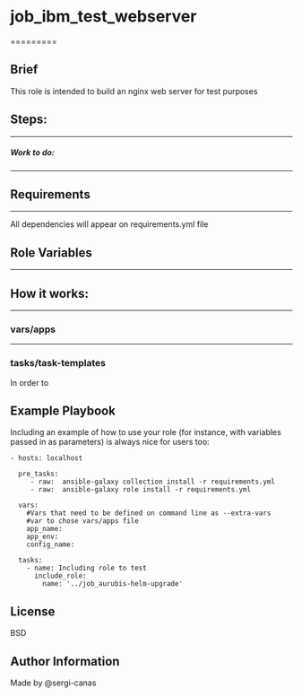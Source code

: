 # job_ibm_test_webserver

=========

## Brief

This role is intended to build an nginx web server for test purposes

## Steps:

-----------------------------

##### Work to do:



----------------------------

## Requirements
------------

All dependencies will appear on requirements.yml file

## Role Variables
--------------

## How it works:
-------------
### vars/apps






-------------------------------------------------------------------

### tasks/task-templates

In order to

Example Playbook
----------------

Including an example of how to use your role (for instance, with variables passed in as parameters) is always nice for users too:

    - hosts: localhost

      pre_tasks:
         - raw:  ansible-galaxy collection install -r requirements.yml
         - raw:  ansible-galaxy role install -r requirements.yml

      vars:
        #Vars that need to be defined on command line as --extra-vars
        #var to chose vars/apps file
        app_name:
        app_env:
        config_name:

      tasks:
        - name: Including role to test
          include_role:
            name: '../job_aurubis-helm-upgrade'


License
-------

BSD

Author Information
------------------
Made by @sergi-canas
